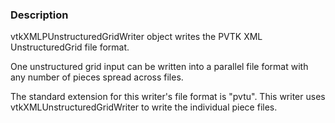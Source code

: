 ### Description

vtkXMLPUnstructuredGridWriter object writes the PVTK XML UnstructuredGrid file format. 

One unstructured grid input can be written into a parallel file format with any number of pieces spread across files. 

The standard extension for this writer's file format is "pvtu". This writer uses vtkXMLUnstructuredGridWriter to write the individual piece files.
